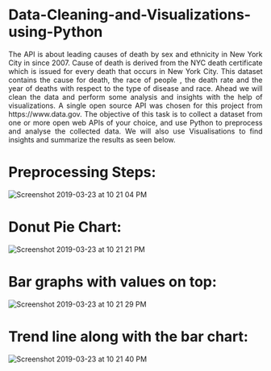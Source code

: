 # Data-Cleaning-and-Visualizations-using-Python

<p style='text-align: justify;'>The API is about leading causes of death by sex and ethnicity in New York City in since 2007. Cause of death is derived from the NYC death certificate which is issued for every death that occurs in New York City. This dataset contains the cause for death, the race of people , the death rate and the year of deaths with respect to the type of disease and race. Ahead we will clean the data and perform some analysis and insights with the help of visualizations.
A single open source API was chosen for this project from https://www.data.gov.
The objective of this task is to collect a dataset from one or more open web APIs of your choice, and use Python to preprocess and analyse the collected data. We will also use Visualisations to find insights and summarize the results as seen below.</p>


# Preprocessing Steps:

![Screenshot 2019-03-23 at 10 21 04 PM](https://user-images.githubusercontent.com/29053730/54872327-43e75280-4dba-11e9-9c03-7574117e8176.png)

# Donut Pie Chart:

![Screenshot 2019-03-23 at 10 21 21 PM](https://user-images.githubusercontent.com/29053730/54872323-316d1900-4dba-11e9-92be-4d6789bc2959.png)

# Bar graphs with values on top:

![Screenshot 2019-03-23 at 10 21 29 PM](https://user-images.githubusercontent.com/29053730/54872335-52356e80-4dba-11e9-8c1c-0bd572983893.png)

# Trend line along with the bar chart:

![Screenshot 2019-03-23 at 10 21 40 PM](https://user-images.githubusercontent.com/29053730/54872319-113d5a00-4dba-11e9-9398-b7af1baab36a.png)
